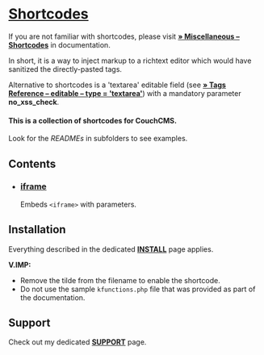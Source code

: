 # [Shortcodes](https://github.com/trendoman/Tweakus-Dilectus/tree/main/anton.cms%40ya.ru__shortcodes)

If you are not familiar with shortcodes, please visit [**&raquo; Miscellaneous – Shortcodes**](https://docs.couchcms.com/miscellaneous/shortcodes.html) in documentation.

In short, it is a way to inject markup to a richtext editor which would have sanitized the directly-pasted tags.

Alternative to shortcodes is a 'textarea' editable field (see [**&raquo; Tags Reference – editable – type = 'textarea'**](https://docs.couchcms.com/tags-reference/editable/textarea.html#no_xss_check)) with a mandatory parameter **no_xss_check**.

#### This is a collection of shortcodes for CouchCMS.

Look for the *READMEs* in subfolders to see examples.

## Contents

* ### [iframe](iframe/)
   Embeds `<iframe>` with parameters.


## Installation

Everything described in the dedicated [**INSTALL**](/INSTALL.md) page applies.

**V.IMP:**
* Remove the tilde from the filename to enable the shortcode.
* Do not use the sample `kfunctions.php` file that was provided as part of the documentation.

## Support

Check out my dedicated [**SUPPORT**](/SUPPORT.md) page.
